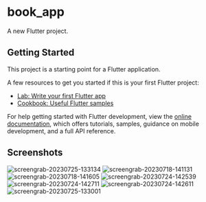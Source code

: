 # book_app

A new Flutter project.

## Getting Started

This project is a starting point for a Flutter application.

A few resources to get you started if this is your first Flutter project:

- [Lab: Write your first Flutter app](https://docs.flutter.dev/get-started/codelab)
- [Cookbook: Useful Flutter samples](https://docs.flutter.dev/cookbook)

For help getting started with Flutter development, view the
[online documentation](https://docs.flutter.dev/), which offers tutorials,
samples, guidance on mobile development, and a full API reference.

## Screenshots


![screengrab-20230725-133134](https://github.com/Obvinous/FirstApp-BookApp/assets/140268164/06c37c66-37c2-4ca3-b581-c18b5a46001a)
![screengrab-20230718-141131](https://github.com/Obvinous/FirstApp-BookApp/assets/140268164/6855ce0c-2317-4f63-ad23-0cf65cd1ed7e)
![screengrab-20230718-141605](https://github.com/Obvinous/FirstApp-BookApp/assets/140268164/3a14ac83-955e-4d5d-b6e1-836e362ac6c9)
![screengrab-20230724-142539](https://github.com/Obvinous/FirstApp-BookApp/assets/140268164/773b3c2c-0020-462f-9d03-a93b707e135c)
![screengrab-20230724-142711](https://github.com/Obvinous/FirstApp-BookApp/assets/140268164/22581afa-722f-4643-8683-95d8de1e0994)
![screengrab-20230724-142611](https://github.com/Obvinous/FirstApp-BookApp/assets/140268164/21b616c6-1da3-4e81-b2dd-1b5c290ceb09)
![screengrab-20230725-133001](https://github.com/Obvinous/FirstApp-BookApp/assets/140268164/1bea136f-2451-4ac0-8700-4d59fa67ed00)
